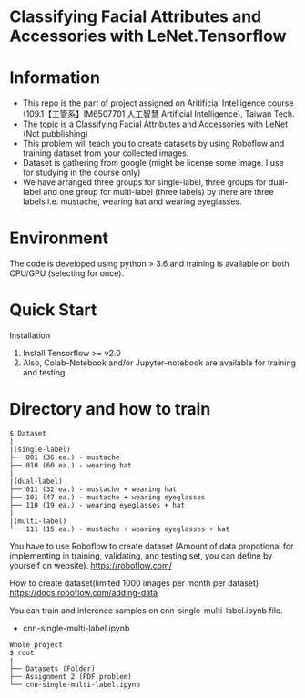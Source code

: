 # Classifying Facial Attributes and Accessories with LeNet.Tensorflow

# Information
- This repo is the part of project assigned on Aritificial Intelligence course (109.1【工管系】IM6507701 人工智慧 Artificial Intelligence), Taiwan Tech.
- The topic is a Classifying Facial Attributes and Accessories with LeNet (Not pubblishing)
- This problem will teach you to create datasets by using Roboflow and training dataset from your collected images.
- Dataset is gathering from google (might be license some image. I use for studying in the course only)
- We have arranged three groups for single-label, three groups for dual-label and one group for multi-label (three labels)
by there are three labels i.e. mustache, wearing hat and wearing eyeglasses.


# Environment
The code is developed using python > 3.6 and training is available on both CPU/GPU (selecting for once).

# Quick Start
Installation
  1. Install Tensorflow >= v2.0
  2. Also, Colab-Notebook and/or Jupyter-notebook are available for training and testing.



# Directory and how to train

```
$ Dataset
|
|(single-label)
├── 001 (36 ea.) - mustache
├── 010 (60 ea.) - wearing hat
|
|(dual-label)
├── 011 (32 ea.) - mustache + wearing hat
├── 101 (47 ea.) - mustache + wearing eyeglasses
├── 110 (19 ea.) - wearing eyeglasses + hat
|
|(multi-label)
└── 111 (15 ea.) - mustache + wearing eyeglasses + hat
```

You have to use Roboflow to create dataset (Amount of data propotional for implementing in training, validating, and testing set, you can define by yourself on website).
https://roboflow.com/

How to create dataset(limited 1000 images per month per dataset)
https://docs.roboflow.com/adding-data

You can train and inference samples on cnn-single-multi-label.ipynb file.
-  cnn-single-multi-label.ipynb

```
Whole project
$ root
|
├── Datasets (Folder)
├── Assignment 2 (PDF problem)
└── cnn-single-multi-label.ipynb
```
